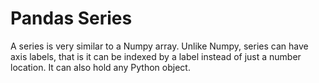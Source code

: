 # Pandas Series

A series is very similar to a Numpy array. Unlike Numpy, series can have axis labels, that is it can be indexed by a label instead of just a number location. It can also hold any Python object.
